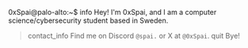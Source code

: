 0xSpai@palo-alto:~$ info
Hey! I'm 0xSpai, and I am a computer science/cybersecurity student based in Sweden.
> contact_info
Find me on Discord `@spai.` or X at `@0xSpai`.
> quit
Bye!
